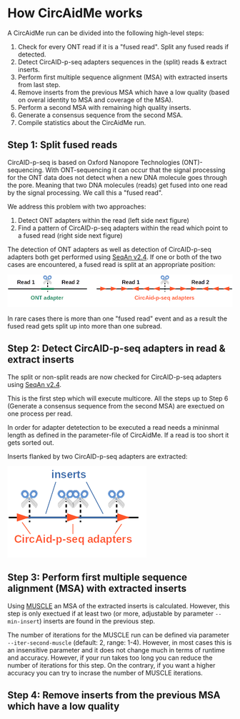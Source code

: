 # How CircAidMe works

A CircAidMe run can be divided into the following high-level steps:
1. Check for every ONT read if it is a "fused read". Split any fused reads if detected.
2. Detect CircAID-p-seq adapters sequences in the (split) reads & extract inserts.
3. Perform first multiple sequence alignment (MSA) with extracted inserts from last step.
4. Remove inserts from the previous MSA which have a low quality (based on overal identity to MSA and coverage of the MSA).
5. Perform a second MSA with remaining high quality inserts.
6. Generate a consensus sequence from the second MSA.
7. Compile statistics about the CircAidMe run.

## Step 1: Split fused reads

CircAID-p-seq is based on Oxford Nanopore Technologies (ONT)-sequencing. With ONT-sequencing it can occur that the signal processing for the ONT data does not detect when a new DNA molecule goes through the pore. Meaning that two DNA molecules (reads) get fused into one read by the signal processing. We call this a "fused read".

We address this problem with two approaches:
1. Detect ONT adapters within the read (left side next figure)
2. Find a pattern of CircAID-p-seq adapters within the read which point to a fused read (right side next figure)

The detection of ONT adapters as well as detection of CircAID-p-seq adapters both get performed using [SeqAn v2.4](https://www.seqan.de/seqan-2-4-released/). If one or both of the two cases are encountered, a fused read is split at an appropriate position:

![Split reads](/aux/doc/split_reads.png)

In rare cases there is more than one "fused read" event and as a result the fused read gets split up into more than one subread.

## Step 2: Detect CircAID-p-seq adapters in read & extract inserts

The split or non-split reads are now checked for CircAID-p-seq adapters using [SeqAn v2.4](https://www.seqan.de/seqan-2-4-released/).

This is the first step which will execute multicore. All the steps up to Step 6 (Generate a consensus sequence from the second MSA) are exectued on one process per read.

In order for adapter detetection to be executed a read needs a mininmal length as defined in the parameter-file of CircAidMe. If a read is too short it gets sorted out.

Inserts flanked by two CircAID-p-seq adapters are extracted:

![Extract inserts](/aux/doc/extract_insert.png)

## Step 3: Perform first multiple sequence alignment (MSA) with extracted inserts

Using [MUSCLE](https://www.drive5.com/muscle/) an MSA of the extracted inserts is calculated. However, this step is only exectued if at least two (or more, adjustable by parameter `--min-insert`) inserts are found in the previous step.

The number of iterations for the MUSCLE run can be defined via parameter `--iter-second-muscle` (default: 2, range: 1-4). However, in most cases this is an insensitive parameter and it does not change much in terms of runtime and accuracy. However, if your run takes too long you can reduce the number of iterations for this step. On the contrary, if you want a higher accuracy you can try to incrase the number of MUSCLE iterations.

## Step 4: Remove inserts from the previous MSA which have a low quality
